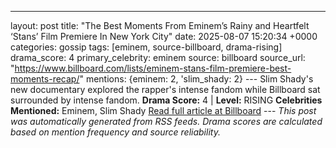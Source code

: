 ---
layout: post
title: "The Best Moments From Eminem’s Rainy and Heartfelt ‘Stans’ Film Premiere In New York City"
date: 2025-08-07 15:20:34 +0000
categories: gossip
tags: [eminem, source-billboard, drama-rising]
drama_score: 4
primary_celebrity: eminem
source: billboard
source_url: "https://www.billboard.com/lists/eminem-stans-film-premiere-best-moments-recap/"
mentions: {eminem: 2, 'slim_shady: 2} --- Slim Shady's new documentary explored the rapper's intense fandom while Billboard sat surrounded by intense fandom. **Drama Score:** 4 | **Level:** RISING **Celebrities Mentioned:** Eminem, Slim Shady [Read full article at Billboard](https://www.billboard.com/lists/eminem-stans-film-premiere-best-moments-recap/) --- *This post was automatically generated from RSS feeds. Drama scores are calculated based on mention frequency and source reliability.*
